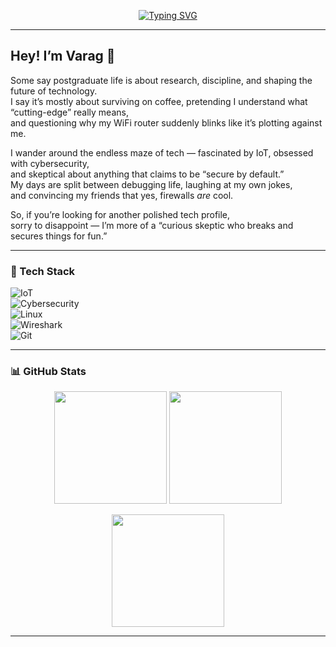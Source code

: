 <!-- Typing SVG Banner -->
<p align="center">
  <a href="https://github.com/poovaragamukeshkumar">
    <img src="https://readme-typing-svg.demolab.com?font=Fira+Code&weight=600&size=24&pause=1000&color=F75C7E&center=true&vCenter=true&width=700&lines=Postgraduate+Student;IoT+Explorer;Cybersecurity+Enthusiast;Coffee+Addict+☕;Friendship+%26+Sarcasm+Specialist" alt="Typing SVG" />
  </a>
</p>

---

## Hey! I’m Varag 👋  

Some say postgraduate life is about research, discipline, and shaping the future of technology.  
I say it’s mostly about surviving on coffee, pretending I understand what “cutting-edge” really means,  
and questioning why my WiFi router suddenly blinks like it’s plotting against me.  

I wander around the endless maze of tech — fascinated by IoT, obsessed with cybersecurity,  
and skeptical about anything that claims to be “secure by default.”  
My days are split between debugging life, laughing at my own jokes,  
and convincing my friends that yes, firewalls *are* cool.  

So, if you’re looking for another polished tech profile,  
sorry to disappoint — I’m more of a “curious skeptic who breaks and secures things for fun.” 

---

### 🚀 Tech Stack   

![IoT](https://img.shields.io/badge/-IoT-0078D6?logo=raspberrypi&logoColor=white)  
![Cybersecurity](https://img.shields.io/badge/-Cybersecurity-800080?logo=protonvpn&logoColor=white)  
![Linux](https://img.shields.io/badge/-Linux-FCC624?logo=linux&logoColor=black)  
![Wireshark](https://img.shields.io/badge/-Wireshark-1679A7?logo=wireshark&logoColor=white)  
![Git](https://img.shields.io/badge/-Git-F05032?logo=git&logoColor=white)  


---

### 📊 GitHub Stats  

<p align="center">
  <img src="https://github-readme-stats.vercel.app/api?username=varagg&show_icons=true&theme=midnight-purple&hide_border=true" height="180px"/>
  <img src="https://github-readme-stats.vercel.app/api/top-langs/?username=varagg&layout=compact&theme=midnight-purple&hide_border=true" height="180px"/>
</p>

<p align="center">
  <img src="https://github-readme-streak-stats.herokuapp.com/?user=varagg&theme=midnight-purple&hide_border=true" height="180px"/>
</p>

---
